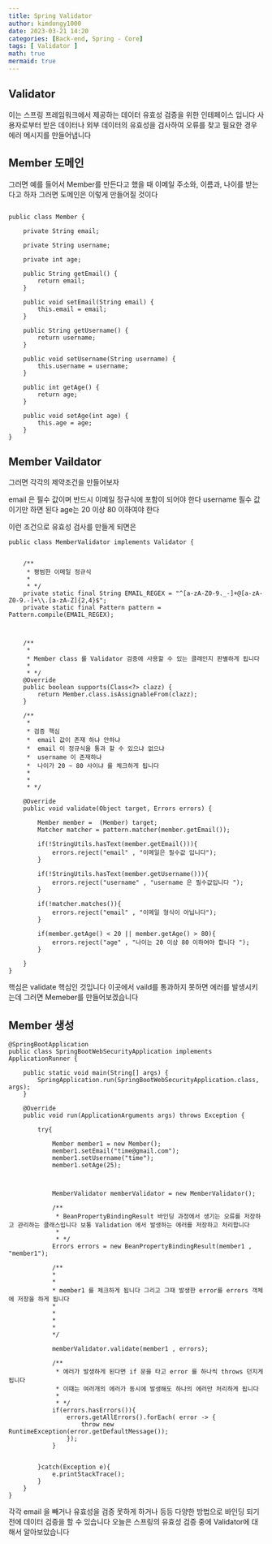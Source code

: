 ```yaml
---
title: Spring Validator
author: kimdongy1000
date: 2023-03-21 14:20
categories: [Back-end, Spring - Core]
tags: [ Validator ]
math: true
mermaid: true
---
```


## Validator
이는 스프링 프레임워크에서 제공하는 데이터 유효성 검증을 위한 인테페이스 입니다 사용자로부터 받은 데이터나 외부 데이터의 유효성을 검사하여 오류를 찾고
필요한 경우 에러 메시지를 만들어냅니다

## Member 도메인
그러면 예를 들어서 Member를 만든다고 했을 때 이메일 주소와, 이름과, 나이를 받는다고 하자 그러면 도메인은 이렇게 만들어질 것이다

```

public class Member {
    
    private String email;
    
    private String username;
    
    private int age;

    public String getEmail() {
        return email;
    }

    public void setEmail(String email) {
        this.email = email;
    }

    public String getUsername() {
        return username;
    }

    public void setUsername(String username) {
        this.username = username;
    }

    public int getAge() {
        return age;
    }

    public void setAge(int age) {
        this.age = age;
    }
}

```

## Member Vaildator 
그러면 각각의 제약조건을 만들어보자

email 은 필수 값이며 반드시 이메일 정규식에 포함이 되어야 한다
username 필수 값이기만 하면 된다
age는 20 이상 80 이하여야 한다

이런 조건으로 유효성 검사를 만들게 되면은

```
public class MemberValidator implements Validator {

    
    /**
     * 평범한 이메일 정규식 
     * 
     * */
    private static final String EMAIL_REGEX = "^[a-zA-Z0-9._-]+@[a-zA-Z0-9.-]+\\.[a-zA-Z]{2,4}$";
    private static final Pattern pattern = Pattern.compile(EMAIL_REGEX);



    /**
     * 
     * Member class 를 Validator 검증에 사용할 수 있는 클래인지 판별하게 됩니다 
     * 
     * */
    @Override
    public boolean supports(Class<?> clazz) {
        return Member.class.isAssignableFrom(clazz);
    }
    
    /**
     * 
     * 검증 핵심 
     *  email 값이 존재 하냐 안하냐 
     *  email 이 정규식을 통과 할 수 있으냐 없으냐 
     *  username 이 존재하냐
     *  나이가 20 ~ 80 사이냐 를 체크하게 됩니다 
     * 
     * 
     * */

    @Override
    public void validate(Object target, Errors errors) {

        Member member =  (Member) target;
        Matcher matcher = pattern.matcher(member.getEmail());

        if(!StringUtils.hasText(member.getEmail())){
            errors.reject("email" , "이메일은 필수값 입니다");
        }

        if(!StringUtils.hasText(member.getUsername())){
            errors.reject("username" , "username 은 필수값입니다 ");
        }

        if(!matcher.matches()){
            errors.reject("email" , "이메일 형식이 아닙니다");
        }

        if(member.getAge() < 20 || member.getAge() > 80){
            errors.reject("age" , "나이는 20 이상 80 이하여야 합니다 ");
        }

    }
}

```
핵심은 validate 핵심인 것입니다 이곳에서 vaild를 통과하지 못하면 에러를 발생시키는데 그러면 Memeber를 만들어보겠습니다


## Member 생성 

```
@SpringBootApplication
public class SpringBootWebSecurityApplication implements ApplicationRunner {

	public static void main(String[] args) {
		SpringApplication.run(SpringBootWebSecurityApplication.class, args);
	}

	@Override
	public void run(ApplicationArguments args) throws Exception {

		try{

			Member member1 = new Member();
			member1.setEmail("time@gmail.com");
			member1.setUsername("time");
			member1.setAge(25);



			MemberValidator memberValidator = new MemberValidator();

            /**
			 * BeanPropertyBindingResult 바인딩 과정에서 생기는 오류를 저장하고 관리하는 클래스입니다 보통 Validation 에서 발생하는 에러를 저장하고 처리합니다 
			 *
			 * */
			Errors errors = new BeanPropertyBindingResult(member1 , "member1");

            /**
            *
            *
            * member1 를 체크하게 됩니다 그리고 그때 발생한 error를 errors 객체에 저장을 하게 됩니다 
            *
            *
            *
            *
            */

			memberValidator.validate(member1 , errors);

            /**
			 * 에러가 발생하게 된다면 if 문을 타고 error 를 하나씩 throws 던지게 됩니다 
			 * 이때는 여러개의 에러가 동시에 발생해도 하나의 에러만 처리하게 됩니다 
			 *
			 * */
			if(errors.hasErrors()){
				errors.getAllErrors().forEach( error -> {
					throw new RuntimeException(error.getDefaultMessage());
				});
			}


		}catch(Exception e){
			e.printStackTrace();
		}
	}
}

```
각각 email 을 빼거나 유효성을 검증 못하게 하거나 등등 다양한 방법으로 바인딩 되기 전에 데이터 검증을 할 수 있습니다 오늘은 스프링의 유효성 검증 중에 Validator에 대해서 알아보았습니다